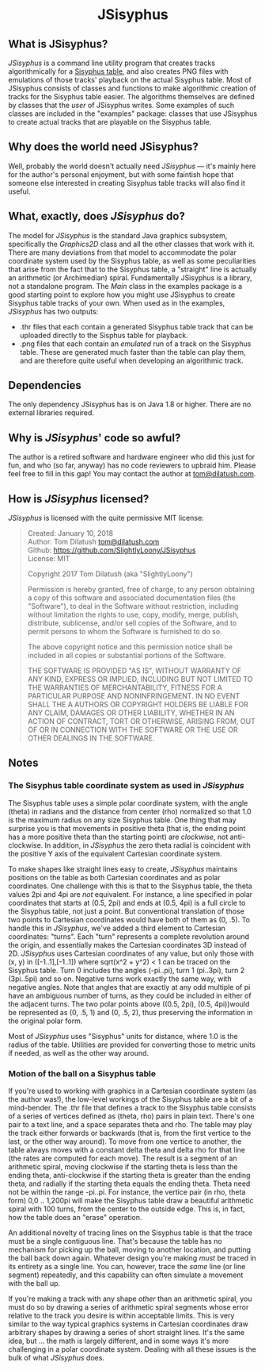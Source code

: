 <h1 align="center"><b>JSisyphus</b></h1>

## What is JSisyphus?
*JSisyphus* is a command line utility program that creates tracks algorithmically for a [Sisyphus table](http://www.sisyphus-industries.com/), and also creates PNG files with emulations of those tracks' playback on the actual Sisyphus table.  Most of JSisyphus consists of classes and functions to make algorithmic creation of tracks for the Sisyphus table easier.  The algorithms themselves are defined by classes that the *user* of JSisyphus writes.  Some examples of such classes are included in the "examples" package: classes that use JSisyphus to create actual tracks that are playable on the Sisyphus table.

## Why does the world need JSisyphus?
Well, probably the world doesn't actually need *JSisyphus* &mdash; it's mainly here for the author's personal enjoyment, but with some faintish hope that someone else interested in creating Sisyphus table tracks will also find it useful.

## What, exactly, does *JSisyphus* do?
The model for *JSisyphus* is the standard Java graphics subsystem, specifically the *Graphics2D* class and all the other classes that work with it.  There are many deviations from that model to accommodate the polar coordinate system used by the Sisyphus table, as well as some peculiarities that arise from the fact that to the Sisyphus table, a "straight" line is actually an arithmetic (or Archimedian) spiral.  Fundamentally JSisyphus is a library, not a standalone program.  The *Main* class in the examples package is a good starting point to explore how you might use JSisyphus to create Sisyphus table tracks of your own.  When used as in the examples, *JSisyphus* has two outputs:
* .thr files that each contain a generated Sisyphus table track that can be uploaded directly to the Sisphus table for playback.
* .png files that each contain an *emulated* run of a track on the Sisyphus table.  These are generated much faster than the table can play them, and are therefore quite useful when developing an algorithmic track.

## Dependencies
The only dependency JSisyphus has is on Java 1.8 or higher.  There are no external libraries required.

## Why is *JSisyphus*' code so awful?
The author is a retired software and hardware engineer who did this just for fun, and who (so far, anyway) has no code reviewers to upbraid him.  Please feel free to fill in this gap!  You may contact the author at tom@dilatush.com.

## How is *JSisyphus* licensed?
*JSisyphus* is licensed with the quite permissive MIT license:
> Created: January 10, 2018<br>
> Author: Tom Dilatush <tom@dilatush.com><br>
> Github:  https://github.com/SlightlyLoony/JSisyphus<br>
> License: MIT
> 
> Copyright 2017 Tom Dilatush (aka "SlightlyLoony")
> 
> Permission is hereby granted, free of charge, to any person obtaining a copy of this software and associated documentation files (the "Software"), to deal in the Software without restriction, including without limitation the rights to use, copy, modify, merge, publish, distribute, sublicense, and/or sell copies of the Software, and to permit persons to whom the Software is furnished to do so.
> 
> The above copyright notice and this permission notice shall be included in all copies or substantial portions of the Software.
> 
> THE SOFTWARE IS PROVIDED "AS IS", WITHOUT WARRANTY OF ANY KIND, EXPRESS OR IMPLIED, INCLUDING BUT NOT LIMITED TO THE WARRANTIES OF MERCHANTABILITY, FITNESS FOR A PARTICULAR PURPOSE AND NONINFRINGEMENT. IN NO EVENT SHALL THE A AUTHORS OR COPYRIGHT HOLDERS BE LIABLE FOR ANY CLAIM, DAMAGES OR OTHER LIABILITY, WHETHER IN AN ACTION OF CONTRACT, TORT OR OTHERWISE, ARISING FROM, OUT OF OR IN CONNECTION WITH THE SOFTWARE OR THE USE OR OTHER DEALINGS IN THE SOFTWARE.

## Notes
### The Sisyphus table coordinate system as used in *JSisyphus*
The Sisyphus table uses a simple polar coordinate system, with the angle (theta) in radians and the distance from center (rho) normalized so that 1.0 is the maximum radius on any size Sisyphus table.  One thing that may surprise you is that movements in positive theta (that is, the ending point has a more positive theta than the starting point) are *clockwise*, not anti-clockwise.  In addition, in *JSisyphus* the zero theta radial is coincident with the positive Y axis of the equivalent Cartesian coordinate system.

To make shapes like straight lines easy to create, *JSisyphus* maintains positions on the table as both Cartesian coordinates and as polar coordinates.  One challenge with this is that to the Sisyphus table, the theta values 2pi and 4pi are *not* equivalent.  For instance, a line specified in polar coordinates that starts at (0.5, 2pi) and ends at (0.5, 4pi) is a full circle to the Sisyphus table, not just a point.  But conventional translation of those two points to Cartesian coordinates would have both of them as (0, .5).  To handle this in *JSisyphus*, we've added a third element to Cartesian coordinates: "turns".  Each "turn" represents a complete revolution around the origin, and essentially makes the Cartesian coordinates 3D instead of 2D.  *JSisyphus* uses Cartesian coordinates of any value, but only those with (x, y) in ([-1..1],[-1..1]) where sqrt(x^2 + y^2) < 1 can be traced on the Sisyphus table.  Turn 0 includes the angles (-pi..pi), turn 1 (pi..3pi), turn 2 (3pi..5pi) and so on.  Negative turns work exactly the same way, with negative angles.  Note that angles that are exactly at any odd multiple of pi have an ambiguous number of turns, as they could be included in either of the adjacent turns.  The two polar points above ((0.5, 2pi), (0.5, 4pi))would be represented as (0, .5, 1) and (0, .5, 2), thus preserving the information in the original polar form.

Most of *JSisyphus* uses "Sisyphus" units for distance, where 1.0 is the radius of the table.  Utilities are provided for converting those to metric units if needed, as well as the other way around.

### Motion of the ball on a Sisyphus table
If you're used to working with graphics in a Cartesian coordinate system (as the author was!), the low-level workings of the Sisyphus table are a bit of a mind-bender.  The .thr file that defines a track to the Sisyphus table consists of a series of vertices defined as (theta, rho) pairs in plain text.  There's one pair to a text line, and a space separates theta and rho.  The table may play the track either forwards or backwards (that is, from the first vertice to the last, or the other way around).  To move from one vertice to another, the table always moves with a constant delta theta and delta rho for that line (the rates are computed for each move).  The result is a segment of an arithmetic spiral, moving clockwise if the starting theta is less than the ending theta, anti-clockwise if the starting theta is greater than the ending theta, and radially if the starting theta equals the ending theta.  Theta need not be within the range -pi..pi.  For instance, the vertice pair (in rho, theta form) 0,0 .. 1,200pi will make the Sisyphus table draw a beautiful arithmetic spiral with 100 turns, from the center to the outside edge.  This is, in fact, how the table does an "erase" operation.

An additional novelty of tracing lines on the Sisyphus table is that the trace must be a single contiguous line.  That's because the table has no mechanism for picking up the ball, moving to another location, and putting the ball back down again.  Whatever design you're making *must* be traced in its entirety as a single line.  You can, however, trace the *same* line (or line segment) repeatedly, and this capability can often simulate a movement with the ball up.

If you're making a track with any shape *other* than an arithmetic spiral, you must do so by drawing a series of arithmetic spiral segments whose error relative to the track you desire is within acceptable limits.  This is very similar to the way typical graphics systems in Cartesian coordinates draw arbitrary shapes by drawing a series of short straight lines.  It's the same idea, but ... the math is largely different, and in some ways it's more challenging in a polar coordinate system.  Dealing with all these issues is the bulk of what *JSisyphus* does.